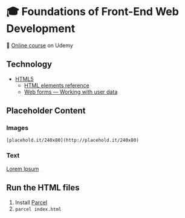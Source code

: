 # :mortar_board: Foundations of Front-End Web Development

:link: [Online course][course] on Udemy

## Technology

- [HTML5](https://developer.mozilla.org/en-US/docs/Web/Guide/HTML/HTML5)
  - [HTML elements reference](https://developer.mozilla.org/en-US/docs/Web/HTML/Element)
  - [Web forms — Working with user data](https://developer.mozilla.org/en-US/docs/Learn/Forms)

## Placeholder Content

### Images

`[placehold.it/240x80](http://placehold.it/240x80)`

### Text

[Lorem Ipsum](https://www.lipsum.com/)

## Run the HTML files

1. Install [Parcel](https://parceljs.org/)
2. `parcel index.html`

[course]: https://www.udemy.com/course/foundations-of-front-end-development/
